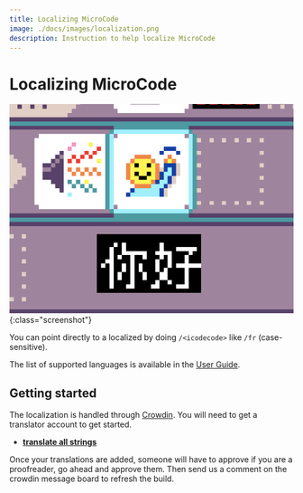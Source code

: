```yaml
---
title: Localizing MicroCode
image: ./docs/images/localization.png
description: Instruction to help localize MicroCode
---
```


# Localizing MicroCode

![Play hello sound in zh-CH](./images/localization.png){:class="screenshot"}

You can point directly to a localized by doing `/<icodecode>` like `/fr` (case-sensitive).

The list of supported languages is available
in the [User Guide](./manual).

## Getting started

The localization is handled through [Crowdin](https://crowdin.com). You will need to get a translator account to get started.

-   **[translate all strings](https://crowdin.com/translate/makecode/12054)**

Once your translations are added, someone will have to approve if you are a proofreader, go ahead and approve them. Then send us a comment on the crowdin message board to refresh the build.
